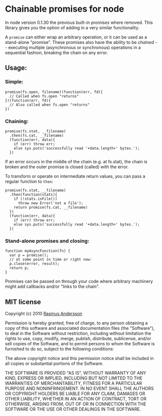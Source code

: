 # Chainable promises for node

In node version 0.1.30 the previous built-in _promises_ where removed. This library gives you the option of adding in a very similar functionality.

A `promise` can either wrap an arbitrary operation, or it can be used as a stand-alone "promise". These promises also have the ability to be _chained_ -- executing multiple (asynchronous or synchronous) operations in a sequential fashion, breaking the chain on any error.

## Usage:
### Simple:

    promise(fs.open, filename)(function(err, fd){
      // Called when fs.open "returns"
    })(function(err, fd){
      // Also called when fs.open "returns"
    })

### Chaining:

    promise(fs.stat, __filename)
      .then(fs.cat, __filename)
      (function(err, data){
        if (err) throw err;
        else sys.puts('successfully read '+data.length+' bytes.');
      })

If an error occurs in the middle of the chain (e.g. at fs.stat), the chain
is broken and the outer promise is closed (called) with the error.

To transform or operate on intermediate return values, you can pass a regular function to `then`:

    promise(fs.stat, __filename)
      .then(function(stats){
        if (!stats.isFile())
          throw new Error('not a file');
        return promise(fs.cat, __filename)
      })
      (function(err, data){
        if (err) throw err;
        else sys.puts('successfully read '+data.length+' bytes.');
      })

### Stand-alone promises and closing:

    function myAsyncFunction(fn) {
      var p = promise();
      // at some point in time or right now:
      p.close(error, result);
      return p;
    }

Promises can be passed on through your code where arbitrary machinery might
add callbacks and/or "links to the chain".

## MIT license

Copyright (c) 2010 [Rasmus Andersson](http://hunch.se/)

Permission is hereby granted, free of charge, to any person obtaining a copy
of this software and associated documentation files (the "Software"), to deal
in the Software without restriction, including without limitation the rights
to use, copy, modify, merge, publish, distribute, sublicense, and/or sell
copies of the Software, and to permit persons to whom the Software is
furnished to do so, subject to the following conditions:

The above copyright notice and this permission notice shall be included in
all copies or substantial portions of the Software.

THE SOFTWARE IS PROVIDED "AS IS", WITHOUT WARRANTY OF ANY KIND, EXPRESS OR
IMPLIED, INCLUDING BUT NOT LIMITED TO THE WARRANTIES OF MERCHANTABILITY,
FITNESS FOR A PARTICULAR PURPOSE AND NONINFRINGEMENT. IN NO EVENT SHALL THE
AUTHORS OR COPYRIGHT HOLDERS BE LIABLE FOR ANY CLAIM, DAMAGES OR OTHER
LIABILITY, WHETHER IN AN ACTION OF CONTRACT, TORT OR OTHERWISE, ARISING FROM,
OUT OF OR IN CONNECTION WITH THE SOFTWARE OR THE USE OR OTHER DEALINGS IN
THE SOFTWARE.
